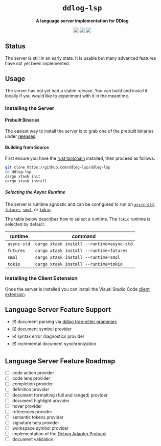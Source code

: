 <div align="center">
  <h1><code>ddlog-lsp</code></h1>
  <p>
    <strong>A language server implementation for DDlog</strong>
  </p>
  <p style="margin-bottom: 0.5ex;">
    <a href="https://ddlog-lsp.github.io/ddlog-lsp/ddlog_lsp_server"><img
        src="https://img.shields.io/badge/docs-latest-blueviolet?logo=Read-the-docs&logoColor=white"
        /></a>
    <a href="https://github.com/ddlog-lsp/ddlog-lsp/actions"><img
        src="https://github.com/ddlog-lsp/ddlog-lsp/workflows/main/badge.svg"
        /></a>
    <a href="https://codecov.io/gh/ddlog-lsp/ddlog-lsp"><img
        src="https://codecov.io/gh/ddlog-lsp/ddlog-lsp/branches/main/graph/badge.svg"
        /></a>
  </p>
</div>

## Status

The server is still in an early state. It is usable but many advanced features have not yet been implemented.

## Usage

The server has not yet had a stable release. You can build and install it locally if you would like to experiment with it in the meantime.

### Installing the Server

#### Prebuilt Binaries

The easiest way to install the server is to grab one of the prebuilt binaries under [releases](https://github.com/ddlog-lsp/ddlog-lsp/releases).

#### Building from Source

First ensure you have the [rust toolchain](https://rustup.rs/) installed, then proceed as follows:

```bash
git clone https://github.com/ddlog-lsp/ddlog-lsp
cd ddlog-lsp
cargo xtask init
cargo xtask install
```

##### Selecting the Async Runtime

The server is runtime agnostic and can be configured to run on [`async-std`](https://github.com/async-rs/async-std), [`futures`](https://github.com/rust-lang/futures-rs), [`smol`](https://github.com/smol-rs/smol), or [`tokio`](https://github.com/tokio-rs/tokio).

The table below describes how to select a runtime. The `tokio` runtime is selected by default.

| runtime     | command                                   |
| ----------- | ----------------------------------------- |
| `async-std` | `cargo xtask install --runtime=async-std` |
| `futures`   | `cargo xtask install --runtime=futures`   |
| `smol`      | `cargo xtask install --runtime=smol`      |
| `tokio`     | `cargo xtask install --runtime=tokio`     |

### Installing the Client Extension

Once the server is installed you can install the Visual Studio Code [client extension](https://github.com/ddlog-lsp/vscode-ddlog).

## Language Server Feature Support

- 🗹 document parsing via [ddlog tree-sitter grammars](https://github.com/ddlog-lsp/tree-sitter-ddlog)
- 🗹 document symbol provider
- 🗹 syntax error diagnostics provider
- 🗹 incremental document synchronization

## Language Server Feature Roadmap

- ☐ code action provider
- ☐ code lens provider
- ☐ completion provider
- ☐ definition provider
- ☐ document formatting (full and ranged) provider
- ☐ document highlight provider
- ☐ hover provider
- ☐ references provider
- ☐ semantic tokens provider
- ☐ signature help provider
- ☐ workspace symbol provider
- ☐ implementation of the [Debug Adapter Protocol](https://microsoft.github.io/debug-adapter-protocol/)
- ☐ document validation
